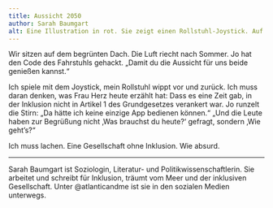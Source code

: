 ```yaml
---
title: Aussicht 2050
author: Sarah Baumgart
alt: Eine Illustration in rot. Sie zeigt einen Rollstuhl-Joystick. Auf einer der Schaltflächen steht das Wort „Zukunft“.
---
```


Wir sitzen auf dem begrünten Dach. Die Luft riecht nach Sommer. Jo hat den Code des Fahrstuhls gehackt. „Damit du die Aussicht für uns beide genießen kannst.“

Ich spiele mit dem Joystick, mein Rollstuhl wippt vor und zurück. Ich muss daran denken, was Frau Herz heute erzählt hat: Dass es eine Zeit gab, in der Inklusion nicht in Artikel 1 des Grundgesetzes verankert war.
Jo runzelt die Stirn: „Da hätte ich keine einzige App bedienen können.“
„Und die Leute haben zur Begrüßung nicht ‚Was brauchst du heute?‘ gefragt, sondern ‚Wie geht’s?“

Ich muss lachen. Eine Gesellschaft ohne Inklusion.
Wie absurd.

---

Sarah Baumgart ist Soziologin, Literatur- und Politikwissenschaftlerin. Sie arbeitet und schreibt für Inklusion, träumt vom Meer und der inklusiven Gesellschaft.  Unter @atlanticandme ist sie in den sozialen Medien unterwegs. 
